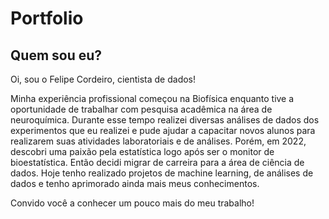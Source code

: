 # Portfolio

## Quem sou eu?
Oi, sou o Felipe Cordeiro, cientista de dados!

Minha experiência profissional começou na Biofísica enquanto tive a oportunidade de trabalhar com pesquisa acadêmica na área de neuroquímica. 
Durante esse tempo realizei diversas análises de dados dos experimentos que eu realizei e pude ajudar a capacitar novos alunos para realizarem suas atividades laboratoriais e de análises.
Porém, em 2022, descobri uma paixão pela estatística logo após ser o monitor de bioestatística. Então decidi migrar de carreira para a área de ciência de dados.
Hoje tenho realizado projetos de machine learning, de análises de dados e tenho aprimorado ainda mais meus conhecimentos. 

Convido você a conhecer um pouco mais do meu trabalho!
